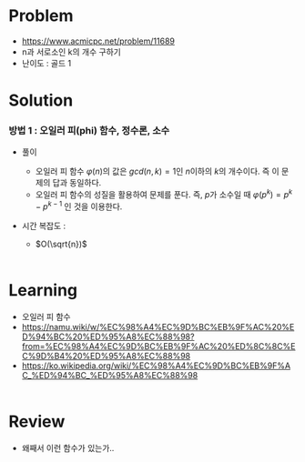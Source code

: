 # Problem
* https://www.acmicpc.net/problem/11689
* n과 서로소인 k의 개수 구하기
* 난이도 : 골드 1

# Solution

### 방법 1 : 오일러 피(phi) 함수, 정수론, 소수
* 풀이
  * 오일러 피 함수 $\varphi (n)$의 값은 $gcd(n,k) = 1$인 $n$이하의 $k$의 개수이다. 즉 이 문제의 답과 동일하다.
  * 오일러 피 함수의 성질을 활용하여 문제를 푼다. 즉, $p$가 소수일 때 $\varphi (p^k) = p^k - p^{k-1}$ 인 것을 
  이용한다.

* 시간 복잡도 :
  * $O(\sqrt{n})$
<br></br>

# Learning
* 오일러 피 함수
* https://namu.wiki/w/%EC%98%A4%EC%9D%BC%EB%9F%AC%20%ED%94%BC%20%ED%95%A8%EC%88%98?from=%EC%98%A4%EC%9D%BC%EB%9F%AC%20%ED%8C%8C%EC%9D%B4%20%ED%95%A8%EC%88%98
* https://ko.wikipedia.org/wiki/%EC%98%A4%EC%9D%BC%EB%9F%AC_%ED%94%BC_%ED%95%A8%EC%88%98
<br></br>

# Review
* 왜째서 이런 함수가 있는가..
